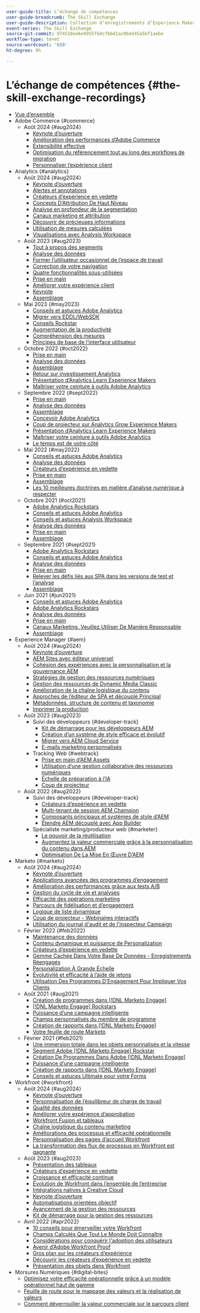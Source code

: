 ```yaml
---
user-guide-title: L’échange de compétences
user-guide-breadcrumb: The Skill Exchange
user-guide-description: Collection d’enregistrements d’Experience Makers The Skill Exchange
event-series: The Skill Exchange
source-git-commit: 974518ee6e9955f64cfbbd1ac0b4d45a5bf1aebe
workflow-type: tm+mt
source-wordcount: '659'
ht-degree: 9%

---
```



# L’échange de compétences {#the-skill-exchange-recordings}

+ [Vue d’ensemble](overview.md)
+ Adobe Commerce {#commerce}
   + Août 2024 {#aug2024}
      + [Keynote d’ouverture](commerce/aug2024/keynote.md)
      + [Amélioration des performances d’Adobe Commerce](commerce/aug2024/commerce-performance.md)
      + [Extensibilité effective](commerce/aug2024/extensibility.md)
      + [Optimisation du référencement tout au long des workflows de migration](commerce/aug2024/seo-migration-workflows.md)
      + [Personnaliser l’expérience client](commerce/aug2024/personalization.md)
+ Analytics {#analytics}
   + Août 2024 {#aug2024}
      + [Keynote d’ouverture](analytics/aug2024/keynote.md)
      + [Alertes et annotations](analytics/aug2024/alerts-annotations.md)
      + [Créateurs d’expérience en vedette](analytics/aug2024/spotlight-reporting-analysis.md)
      + [Concepts D’Attribution De Haut Niveau](analytics/aug2024/attribution-concepts.md)
      + [Analyse en profondeur de la segmentation](analytics/aug2024/segmentation.md)
      + [Canaux marketing et attribution](analytics/aug2024/marketing-channels-attribution.md)
      + [Découvrir de précieuses informations](analytics/aug2024/uncover-valuable-insights.md)
      + [Utilisation de mesures calculées](analytics/aug2024/calculated-metrics.md)
      + [Visualisations avec Analysis Workspace](analytics/aug2024/spotlight-visualizations.md)
   + Août 2023 {#aug2023}
      + [Tout à propos des segments](analytics/aug2023/spotlight-segments.md)
      + [Analyse des données](analytics/aug2023/analyze-the-data.md)
      + [Former l’utilisateur occasionnel de l’espace de travail](analytics/aug2023/spotlight-workspace-user.md)
      + [Correction de votre navigation](analytics/aug2023/fix-navigation.md)
      + [Quatre fonctionnalités sous-utilisées](analytics/aug2023/data-analysis.md)
      + [Prise en main](analytics/aug2023/getting-started.md)
      + [Améliorer votre expérience client](analytics/aug2023/anti-conversion.md)
      + [Keynote](analytics/aug2023/keynote.md)
      + [Assemblage](analytics/aug2023/putting-together.md)
   + Mai 2023 {#may2023}
      + [Conseils et astuces Adobe Analytics](analytics/may2023/tips-and-tricks.md)
      + [Migrer vers EDDL/WebSDK](analytics/may2023/migrate.md)
      + [Conseils Rockstar](analytics/may2023/rockstar-tips.md)
      + [Augmentation de la productivité](analytics/may2023/productivity.md)
      + [Compréhension des mesures](analytics/may2023/metrics.md)
      + [Principes de base de l’interface utilisateur](analytics/may2023/user-interface.md)
   + Octobre 2022 {#oct2022}
      + [Prise en main](analytics/oct2022/getting-started.md)
      + [Analyse des données](analytics/oct2022/analyzing-the-data.md)
      + [Assemblage](analytics/oct2022/putting-it-all-together.md)
      + [Retour sur investissement Analytics](analytics/oct2022/analytics-roi.md)
      + [Présentation d’Analytics Learn Experience Makers](analytics/oct2022/spotlight.md)
      + [Maîtriser votre ceinture à outils Adobe Analytics](analytics/oct2022/toolbelt.md)
   + Septembre 2022 {#sept2022}
      + [Prise en main](analytics/sept2022/getting-started.md)
      + [Analyse des données](analytics/sept2022/analyzing-the-data.md)
      + [Assemblage](analytics/sept2022/putting-it-all-together.md)
      + [Concevoir Adobe Analytics](analytics/sept2022/making-analytics-your-own.md)
      + [Coup de projecteur sur Analytics Grow Experience Makers](analytics/sept2022/grow-spotlight.md)
      + [Présentation d’Analytics Learn Experience Makers](analytics/sept2022/learn-spotlight.md)
      + [Maîtriser votre ceinture à outils Adobe Analytics](analytics/sept2022/toolbelt.md)
      + [Le temps est de votre côté](analytics/sept2022/time-is-on-your-side.md)
   + Mai 2022 {#may2022}
      + [Conseils et astuces Adobe Analytics](analytics/may2022/tips-and-tricks.md)
      + [Analyse des données](analytics/may2022/analyze-data.md)
      + [Créateurs d’expérience en vedette](analytics/may2022/experience-makers-spotlight.md)
      + [Prise en main](analytics/may2022/getting-started.md)
      + [Assemblage](analytics/may2022/putting-all-together.md)
      + [Les 10 meilleures doctrines en matière d’analyse numérique à respecter](analytics/may2022/top-ten.md)
   + Octobre 2021 {#oct2021}
      + [Adobe Analytics Rockstars](analytics/oct2021/analytics-rockstars.md)
      + [Conseils et astuces Adobe Analytics](analytics/oct2021/tips-and-tricks.md)
      + [Conseils et astuces Analysis Workspace](analytics/oct2021/analysis-workspace-tips-and-tricks.md)
      + [Analyse des données](analytics/oct2021/analyze-data.md)
      + [Prise en main](analytics/oct2021/getting-started.md)
      + [Assemblage](analytics/oct2021/putting-all-together.md)
   + Septembre 2021 {#sept2021}
      + [Adobe Analytics Rockstars](analytics/sept2021/analytics-rockstars.md)
      + [Conseils et astuces Adobe Analytics](analytics/sept2021/tips-and-tricks.md)
      + [Analyse des données](analytics/sept2021/analyze-data.md)
      + [Prise en main](analytics/sept2021/getting-started.md)
      + [Relever les défis liés aux SPA dans les versions de test et l’analyse](analytics/sept2021/navigate-spa.md)
      + [Assemblage](analytics/sept2021/putting-all-together.md)
   + Juin 2021 {#jun2021}
      + [Conseils et astuces Adobe Analytics](analytics/jun2021/tips-and-tricks.md)
      + [Adobe Analytics Rockstars](analytics/jun2021/analytics-rockstars.md)
      + [Analyse des données](analytics/jun2021/analyze-data.md)
      + [Prise en main](analytics/jun2021/getting-started.md)
      + [Canaux Marketing, Veuillez Utiliser De Manière Responsable](analytics/jun2021/marketing-channels.md)
      + [Assemblage](analytics/jun2021/putting-all-together.md)
+ Experience Manager {#aem}
   + Août 2024 {#aug2024}
      + [Keynote d’ouverture](aem/aug2024/keynote.md)
      + [AEM Sites avec éditeur universel](aem/aug2024/universal-editor.md)
      + [Cohésion des expériences avec la personnalisation et la gouvernance AEM](aem/aug2024/customize-elements.md)
      + [Stratégies de gestion des ressources numériques](aem/aug2024/spotlight-dam-strategies.md)
      + [Gestion des ressources de Dynamic Media Classic](aem/aug2024/dmc-asset-management.md)
      + [Amélioration de la chaîne logistique du contenu](aem/aug2024/spotlight-content-supply-chain.md)
      + [Approches de l’éditeur de SPA et découplé Principal](aem/aug2024/headless-spa-editor.md)
      + [Métadonnées, structure de contenu et taxonomie](aem/aug2024/dam-performance.md)
      + [Imprimer la production](aem/aug2024/print-production.md)
   + Août 2023 {#aug2023}
      + Suivi des développeurs {#developer-track}
         + [Kit de démarrage pour les développeurs AEM](aem/aug2023/deploy-new-project.md)
         + [Création d’un système de style efficace et évolutif](aem/aug2023/scalable-style-system.md)
         + [Migrer vers AEM Cloud Service](aem/aug2023/migrate-to-aemcs.md)
         + [E-mails marketing personnalisés](aem/aug2023/personalized-marketing-emails.md)
      + Tracking Web {#webtrack}
         + [Prise en main d’AEM Assets](aem/aug2023/getting-started-aem-assets.md)
         + [Utilisation d’une gestion collaborative des ressources numériques](aem/aug2023/collaborative-dam.md)
         + [Échelle de préparation à l’IA](aem/aug2023/metadata.md)
         + [Coup de projecteur](aem/aug2023/spotlight.md)
   + Août 2022 {#aug2022}
      + Suivi des développeurs {#developer-track}
         + [Créateurs d’expérience en vedette](aem/aug2022/spotlight.md)
         + [Multi-tenant de session AEM Champion](aem/aug2022/multi-tenancy.md)
         + [Composants principaux et systèmes de style d’AEM](aem/aug2022/core-components.md)
         + [Étendre AEM découplé avec App Builder](aem/aug2022/app-builder.md)
      + Spécialiste marketing/producteur web {#marketer}
         + [Le pouvoir de la réutilisation](aem/aug2022/reusability.md)
         + [Augmentez la valeur commerciale grâce à la personnalisation du contenu dans AEM](aem/aug2022/personalization.md)
         + [Optimisation De La Mise En Œuvre D’AEM](aem/aug2022/implementation.md)
+ Marketo {#marketo}
   + Août 2024 {#aug2024}
      + [Keynote d’ouverture](marketo/aug2024/keynote.md)
      + [Applications avancées des programmes d’engagement](marketo/aug2024/advanced-applications-engagment-programs.md)
      + [Amélioration des performances grâce aux tests A/B](marketo/aug2024/a-b-testing.md)
      + [Gestion du cycle de vie et analyses](marketo/aug2024/lifecycle-management-analytics.md)
      + [Efficacité des opérations marketing](marketo/aug2024/spotlight-marketing-ops-efficiency.md)
      + [Parcours de fidélisation et d’engagement](marketo/aug2024/retention-engagement-journey.md)
      + [Logique de liste dynamique](marketo/aug2024/smart-list-logic.md)
      + [Coup de projecteur - Webinaires interactifs](marketo/aug2024/spotlight-interactive-webinars.md)
      + [Utilisation du journal d&#39;audit et de l&#39;inspecteur Campaign](marketo/aug2024/audit-trail-campaign-inspector.md)
   + Février 2022 {#feb2022}
      + [Maintenance des données](marketo/feb2022/data-maintenance.md)
      + [Contenu dynamique et puissance de Personalization](marketo/feb2022/dynamic-content.md)
      + [Créateurs d’expérience en vedette](marketo/feb2022/experience-makers-spotlight.md)
      + [Gemme Cachée Dans Votre Base De Données - Enregistrements Réengagés](marketo/feb2022/hidden-gems.md)
      + [Personalization À Grande Échelle](marketo/feb2022/personalization-at-scale.md)
      + [Évolutivité et efficacité à l’aide de jetons](marketo/feb2022/using-tokens.md)
      + [Utilisation Des Programmes D’Engagement Pour Impliquer Vos Clients](marketo/feb2022/utilize-engagement-programs.md)
   + Août 2021 {#aug2021}
      + [Création de programmes dans  [!DNL Marketo Engage]](marketo/aug2021/create-programs.md)
      + [[!DNL Marketo Engage] Rockstars](marketo/aug2021/engage-rockstars.md)
      + [Puissance d’une campagne intelligente](marketo/aug2021/smart-campaign.md)
      + [Champs personnalisés du membre de programme](marketo/aug2021/program-member-custom-fields.md)
      + [Création de rapports dans  [!DNL Marketo Engage]](marketo/aug2021/reporting.md)
      + [Votre feuille de route Marketo](marketo/aug2021/marketo-roadmap.md)
   + Février 2021 {#feb2021}
      + [Une immersion totale dans les objets personnalisés et la vitesse](marketo/feb2021/custom-objects.md)
      + [Segment Adobe [!DNL Marketo Engage] Rockstar](marketo/feb2021/rockstar.md)
      + [Création De Programmes Dans Adobe [!DNL Marketo Engage]](marketo/feb2021/create-programs.md)
      + [Puissance d’une campagne intelligente](marketo/feb2021/power-of-smart-campaign.md)
      + [Création de rapports dans  [!DNL Marketo Engage]](marketo/feb2021/reporting-within-marketo.md)
      + [Conseils et astuces Ultimate pour votre Forms](marketo/feb2021/forms-tips-and-tricks.md)
+ Workfront {#workfront}
   + Août 2024 {#aug2024}
      + [Keynote d’ouverture](workfront/aug2024/keynote.md)
      + [Personnalisation de l’équilibreur de charge de travail](workfront/aug2024/workload-balancer.md)
      + [Qualité des données](workfront/aug2024/data-quality.md)
      + [Améliorer votre expérience d’approbation](workfront/aug2024/approval-experience.md)
      + [Workfront Fusion et tableaux](workfront/aug2024/fusion-boards.md)
      + [Chaîne logistique du contenu marketing](workfront/aug2024/content-supply-chain.md)
      + [Améliorations des processus et efficacité opérationnelle](workfront/aug2024/spotlight-process-operations.md)
      + [Personnalisation des pages d’accueil Workfront](workfront/aug2024/tailoring-homepages.md)
      + [La transformation des flux de processus en Workfront est gagnante](workfront/aug2024/spotlight-process-flows.md)
   + Août 2023 {#aug2023}
      + [Présentation des tableaux](workfront/aug2023/introduction-to-boards.md)
      + [Créateurs d’expérience en vedette](workfront/aug2023/spotlight.md)
      + [Croissance et efficacité continue](workfront/aug2023/growth-continued-efficiencies.md)
      + [Évolution de Workfront dans l’ensemble de l’entreprise](workfront/aug2023/workfront-across-enterprise.md)
      + [Intégrations natives à Creative Cloud](workfront/aug2023/native-integtrations.md)
      + [Keynote d’ouverture](workfront/aug2023/opening-keynote.md)
      + [Automatisations orientées objectif](workfront/aug2023/automations.md)
      + [Avancement de la gestion des ressources](workfront/aug2023/resource-management-burnout.md)
      + [Kit de démarrage pour la gestion des ressources](workfront/aug2023/resource-management-starter-kit.md)
   + Avril 2022 {#apr2022}
      + [10 conseils pour émerveiller votre Workfront](workfront/apr2022/ten-tips.md)
      + [Champs Calculés Que Tout Le Monde Doit Connaître](workfront/apr2022/calculated-fields.md)
      + [Considérations pour conquérir l&#39;adoption des utilisateurs](workfront/apr2022/user-adoption.md)
      + [Avenir d’Adobe Workfront Proof](workfront/apr2022/workfront-proof.md)
      + [Gros plan sur les créateurs d’expérience](workfront/apr2022/grow-track-spotlight.md)
      + [Découvrir les créateurs d’expérience en vedette](workfront/apr2022/learn-track-spotlight.md)
      + [Présentation des objets dans Workfront](workfront/apr2022/understanding-objects.md)
+ Morsures Numériques {#digital-bites}
   + [Optimisez votre efficacité opérationnelle grâce à un modèle opérationnel haut de gamme](digital-bites/operational-model.md)
   + [Feuille de route pour le mappage des valeurs et la réalisation de valeurs](digital-bites/roadmap.md)
   + [Comment déverrouiller la valeur commerciale sur le parcours client](digital-bites/business-value.md)
